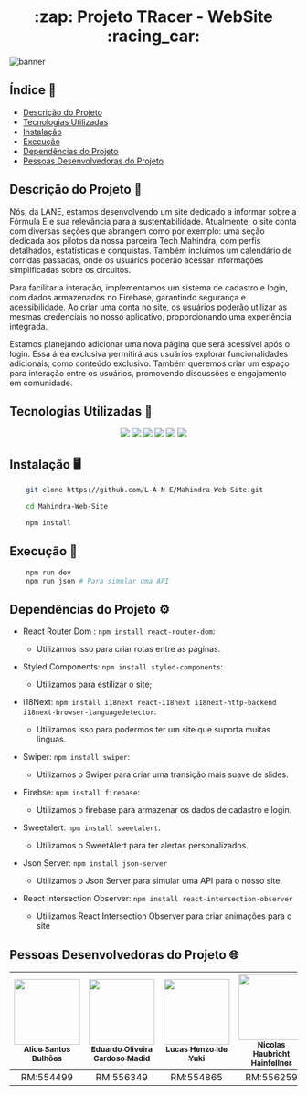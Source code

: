 <h1 align="center"> :zap: Projeto TRacer - WebSite :racing_car:</h1> 

![banner](https://github.com/L-A-N-E/CP2_Edge_1SEM/assets/153787379/132308ff-27a0-45e7-8323-80d9103f2390)

## Índice :page_with_curl:

* [Descrição do Projeto](#descrição-do-projeto-bookmark_tabs)
* [Tecnologias Utilizadas](#tecnologias-utilizadas-calling)
* [Instalação](#instalação-desktop_computer)
* [Execução](#execução-floppy_disk)
* [Dependências do Projeto](#dependências-do-projeto-gear)
* [Pessoas Desenvolvedoras do Projeto](#pessoas-desenvolvedoras-do-projeto-globe_with_meridians)

## Descrição do Projeto :bookmark_tabs:

<p>Nós, da LANE, estamos desenvolvendo um site dedicado a informar sobre a Fórmula E e sua relevância para a sustentabilidade. Atualmente, o site conta com diversas seções que abrangem como por exemplo: uma seção dedicada aos pilotos da nossa parceira Tech Mahindra, com perfis detalhados, estatísticas e conquistas. Também incluímos um calendário de corridas passadas, onde os usuários poderão acessar informações simplificadas sobre os circuitos.</p>

<p>Para facilitar a interação, implementamos um sistema de cadastro e login, com dados armazenados no Firebase, garantindo segurança e acessibilidade. Ao criar uma conta no site, os usuários poderão utilizar as mesmas credenciais no nosso aplicativo, proporcionando uma experiência integrada.</p>

<p>Estamos planejando adicionar uma nova página que será acessível após o login. Essa área exclusiva permitirá aos usuários explorar funcionalidades adicionais, como conteúdo exclusivo. Também queremos criar um espaço para interação entre os usuários, promovendo discussões e engajamento em comunidade.</p>

## Tecnologias Utilizadas :calling:

<p align="center">
    <img src="https://img.shields.io/badge/React-20232A?style=for-the-badge&logo=react&logoColor=61DAFB" />
    <img src="https://img.shields.io/badge/Vite-B73BFE?style=for-the-badge&logo=vite&logoColor=FFD62E" />
    <img src="https://img.shields.io/badge/React_Router-CA4245?style=for-the-badge&logo=react-router&logoColor=white" />
    <img src="https://img.shields.io/badge/styled--components-DB7093?style=for-the-badge&logo=styled-components&logoColor=white" />
    <img src="https://img.shields.io/badge/firebase-ffca28?style=for-the-badge&logo=firebase&logoColor=white" />
    <img src="https://img.shields.io/badge/JavaScript-323330?style=for-the-badge&logo=javascript&logoColor=F7DF1E" />
</p>


## Instalação :desktop_computer:

```bash
    git clone https://github.com/L-A-N-E/Mahindra-Web-Site.git

    cd Mahindra-Web-Site

    npm install
```

## Execução :floppy_disk:

```bash
    npm run dev
    npm run json # Para simular uma API
```

## Dependências do Projeto :gear:

- React Router Dom : ``npm install react-router-dom``:
  - Utilizamos isso para criar rotas entre as páginas.
    
- Styled Components: ``npm install styled-components``:
  - Utilizamos para estilizar o site;

- i18Next: ``npm install i18next react-i18next i18next-http-backend i18next-browser-languagedetector``:
  - Utilizamos isso para podermos ter um site que suporta muitas linguas.
 
- Swiper: ``npm install swiper``:
  - Utilizamos o Swiper para criar uma transição mais suave de slides.
 
- Firebse: ``npm install firebase``:
  - Utilizamos o firebase para armazenar os dados de cadastro e login.
 
- Sweetalert: ``npm install sweetalert``:
  - Utilizamos o SweetAlert para ter alertas personalizados.
    
- Json Server: ``npm install json-server``
  - Utilizamos o Json Server para simular uma API para o nosso site.
 
- React Intersection Observer: ``npm install react-intersection-observer``
  - Utilizamos React Intersection Observer para criar animações para o site

## Pessoas Desenvolvedoras do Projeto :globe_with_meridians:

| [<img src="https://avatars.githubusercontent.com/u/101829188?v=4" width=115><br><sub>Alice Santos Bulhões</sub>](https://github.com/AliceSBulhoes) |  [<img src="https://avatars.githubusercontent.com/u/163866552?v=4" width=115><br><sub>Eduardo Oliveira Cardoso Madid</sub>](https://github.com/EduardoMadid) |  [<img src="https://avatars.githubusercontent.com/u/148162404?v=4" width=115><br><sub>Lucas Henzo Ide Yuki</sub>](https://github.com/LucasYuki1) | [<img src="https://avatars.githubusercontent.com/u/153787379?v=4" width=115><br><sub>Nicolas Haubricht Hainfellner</sub>](https://github.com/NicolasHaubricht) |
| :---: | :---: | :---: | :---: |
| RM:554499 | RM:556349 | RM:554865 | RM:556259 |
